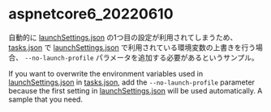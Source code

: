 # aspnetcore6_20220610

自動的に [launchSettings.json](./Web/Properties/launchSettings.json) の1つ目の設定が利用されてしまうため、 [tasks.json](./.vscode/tasks.json) で [launchSettings.json](./Web/Properties/launchSettings.json) で利用されている環境変数の上書きを行う場合、 `--no-launch-profile` パラメータを追加する必要があるというサンプル。

If you want to overwrite the environment variables used in [launchSettings.json](./Web/Properties/launchSettings.json) in [tasks.json](./.vscode/tasks.json), add the `--no-launch-profile` parameter because the first setting in [launchSettings.json](./Web/Properties/launchSettings.json) will be used automatically. A sample that you need.
